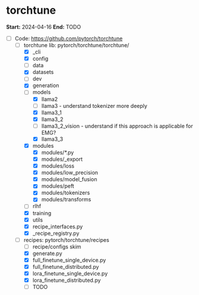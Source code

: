 # torchtune

**Start:** 2024-04-16
**End:** TODO

- [ ] Code: <https://github.com/pytorch/torchtune>
  - [ ] torchtune lib: pytorch/torchtune/torchtune/
    - [X] _cli
    - [X] config
    - [ ] data
    - [X] datasets
    - [ ] dev
    - [X] generation
    - [ ] models
      - [X] llama2
      - [ ] llama3 - understand tokenizer more deeply
      - [X] llama3_1
      - [X] llama3_2
      - [ ] llama3_2_vision - understand if this approach is applicable for EMG?
      - [X] llama3_3
    - [X] modules
      - [X] modules/*.py
      - [X] modules/_export
      - [X] modules/loss
      - [X] modules/low_precision
      - [X] modules/model_fusion
      - [X] modules/peft
      - [X] modules/tokenizers
      - [X] modules/transforms
    - [ ] rlhf
    - [X] training
    - [X] utils
    - [X] recipe_interfaces.py
    - [X] _recipe_registry.py
  - [ ] recipes: pytorch/torchtune/recipes
    - [ ] recipe/configs skim
    - [X] generate.py
    - [X] full_finetune_single_device.py
    - [X] full_finetune_distributed.py
    - [X] lora_finetune_single_device.py
    - [X] lora_finetune_distributed.py
    - [ ] TODO
